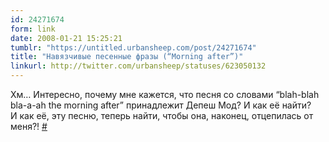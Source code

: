 ```yaml
---
id: 24271674
form: link
date: 2008-01-21 15:25:21
tumblr: "https://untitled.urbansheep.com/post/24271674"
title: "Навязчивые песенные фразы (“Morning after”)"
linkurl: http://twitter.com/urbansheep/statuses/623050132
---
```

<p>Хм&hellip; Интересно, почему мне кажется, что песня со словами &ldquo;blah-blah bla-a-ah the morning after&rdquo; принадлежит Депеш Мод? И как её найти?<br/>
И как её, эту песню, теперь найти, чтобы она, наконец, отцепилась от меня?! <a href="http://twitter.com/urbansheep/statuses/623051182">#</a></p>
